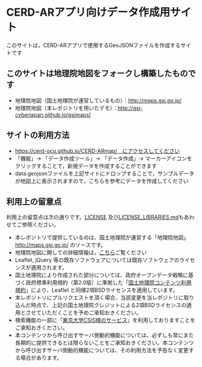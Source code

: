 # CERD-ARアプリ向けデータ作成用サイト
このサイトは，CERD-ARアプリで使用するGeoJSONファイルを作成するサイトです

## このサイトは地理院地図をフォークし構築したものです

- 地理院地図（国土地理院が運営しているもの）：http://maps.gsi.go.jp/
- 地理院地図（本レポジトリを用いたデモ）：http://gsi-cyberjapan.github.io/gsimaps/

## サイトの利用方法
- https://cerd-ocu.github.io/CERD-ARmap/　にアクセスしてください
- 「機能」-> 「データ作成ツール」-> 「データ作成」-> マーカーアイコンをクリックすることで，新規データを作成することができます
- data.geojsonファイルを上記サイトにドロップすることで，サンプルデータが地図上に表示されますので，こちらを参考にデータを作成してください

## 利用上の留意点
利用上の留意点は次の通りです。[LICENSE](LICENSE) 及び[LICENSE_LIBRARIES.md](LICENSE_LIBRARIES.md)もあわせてご参照ください。

- 本レポジトリで提供しているのは、国土地理院が運営する「地理院地図」http://maps.gsi.go.jp/ のソースです。
- 地理院地図に関しての詳細情報は，<a href='https://github.com/gsi-cyberjapan'>こちら</a>ご覧ください
- Leaflet, jQuery 等の既存ソフトウェアについては既存ソフトウェアのライセンスが適用されます。
- 国土地理院により作成された部分については、政府オープンデータ戦略に基づく政府標準利用規約（第2.0版）に準拠した「<a href='http://www.gsi.go.jp/kikakuchousei/kikakuchousei40182.html'>国土地理院コンテンツ利用規約</a>」により、Leaflet と同様2項BSDライセンスを適用しています。
- 本レポジトリにプルリクエストを頂く場合、当該変更を当レポジトリに取り込んだ時点で、上記の国土地理院クレジットによる2項BSDライセンスの適用とさせていただくことを予めご承知おきください。
- 検索機能の一部に「<a href='http://newspat.csis.u-tokyo.ac.jp/geocode/'>東京大学CSIS様のサービス</a>」を利用しておりますことをご承知おきください。
- 本コンテンツから呼び出すサーバ側動的機能については、必ずしも常にまた長期的に提供できるとは限らないことをご承知おきください。本コンテンツから呼び出すサーバ側動的機能については、その利用方法を予告なく変更する場合があります。


